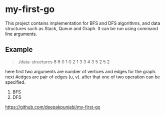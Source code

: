 # my-first-go
This project contains implementation for BFS and DFS algorithms, and data structures such as Stack, Queue and Graph. It can be run using command line arguments.

## Example
> ./data-structures 6 6 0 1 0 2 1 3 3 4 3 5 2 5 2

here first two arguments are number of vertices and edges for the graph.
next #edges are pair of edges (u, v).
after that one of two operation can be specified.

1. BFS
2. DFS


https://github.com/deepakpunjabi/my-first-go
